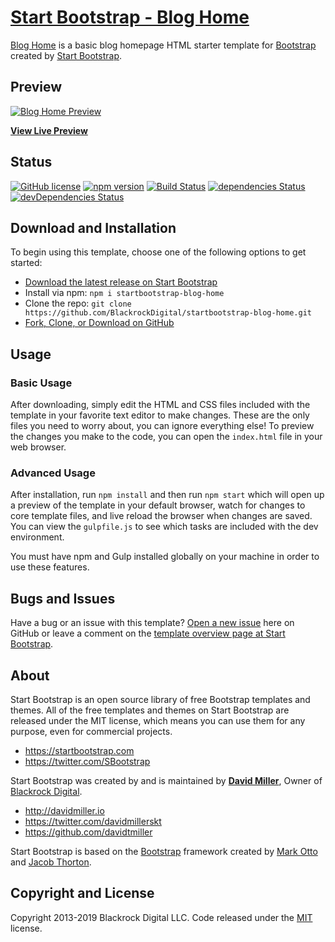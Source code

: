 # [Start Bootstrap - Blog Home](https://startbootstrap.com/template-overviews/blog-home/)

[Blog Home](http://startbootstrap.com/template-overviews/blog-home/) is a basic blog homepage HTML starter template for [Bootstrap](http://getbootstrap.com/) created by [Start Bootstrap](http://startbootstrap.com/).

## Preview

[![Blog Home Preview](https://startbootstrap.com/assets/img/templates/blog-home.jpg)](https://blackrockdigital.github.io/startbootstrap-blog-home/)

**[View Live Preview](https://blackrockdigital.github.io/startbootstrap-blog-home/)**

## Status

[![GitHub license](https://img.shields.io/badge/license-MIT-blue.svg)](https://raw.githubusercontent.com/BlackrockDigital/startbootstrap-blog-home/master/LICENSE)
[![npm version](https://img.shields.io/npm/v/startbootstrap-blog-home.svg)](https://www.npmjs.com/package/startbootstrap-blog-home)
[![Build Status](https://travis-ci.org/BlackrockDigital/startbootstrap-blog-home.svg?branch=master)](https://travis-ci.org/BlackrockDigital/startbootstrap-blog-home)
[![dependencies Status](https://david-dm.org/BlackrockDigital/startbootstrap-blog-home/status.svg)](https://david-dm.org/BlackrockDigital/startbootstrap-blog-home)
[![devDependencies Status](https://david-dm.org/BlackrockDigital/startbootstrap-blog-home/dev-status.svg)](https://david-dm.org/BlackrockDigital/startbootstrap-blog-home?type=dev)

## Download and Installation

To begin using this template, choose one of the following options to get started:
* [Download the latest release on Start Bootstrap](https://startbootstrap.com/template-overviews/blog-home/)
* Install via npm: `npm i startbootstrap-blog-home`
* Clone the repo: `git clone https://github.com/BlackrockDigital/startbootstrap-blog-home.git`
* [Fork, Clone, or Download on GitHub](https://github.com/BlackrockDigital/startbootstrap-blog-home)

## Usage

### Basic Usage

After downloading, simply edit the HTML and CSS files included with the template in your favorite text editor to make changes. These are the only files you need to worry about, you can ignore everything else! To preview the changes you make to the code, you can open the `index.html` file in your web browser.

### Advanced Usage

After installation, run `npm install` and then run `npm start` which will open up a preview of the template in your default browser, watch for changes to core template files, and live reload the browser when changes are saved. You can view the `gulpfile.js` to see which tasks are included with the dev environment.

You must have npm and Gulp installed globally on your machine in order to use these features.

## Bugs and Issues

Have a bug or an issue with this template? [Open a new issue](https://github.com/BlackrockDigital/startbootstrap-blog-home/issues) here on GitHub or leave a comment on the [template overview page at Start Bootstrap](http://startbootstrap.com/template-overviews/blog-home/).

## About

Start Bootstrap is an open source library of free Bootstrap templates and themes. All of the free templates and themes on Start Bootstrap are released under the MIT license, which means you can use them for any purpose, even for commercial projects.

* https://startbootstrap.com
* https://twitter.com/SBootstrap

Start Bootstrap was created by and is maintained by **[David Miller](http://davidmiller.io/)**, Owner of [Blackrock Digital](http://blackrockdigital.io/).

* http://davidmiller.io
* https://twitter.com/davidmillerskt
* https://github.com/davidtmiller

Start Bootstrap is based on the [Bootstrap](http://getbootstrap.com/) framework created by [Mark Otto](https://twitter.com/mdo) and [Jacob Thorton](https://twitter.com/fat).

## Copyright and License

Copyright 2013-2019 Blackrock Digital LLC. Code released under the [MIT](https://github.com/BlackrockDigital/startbootstrap-blog-home/blob/gh-pages/LICENSE) license.
